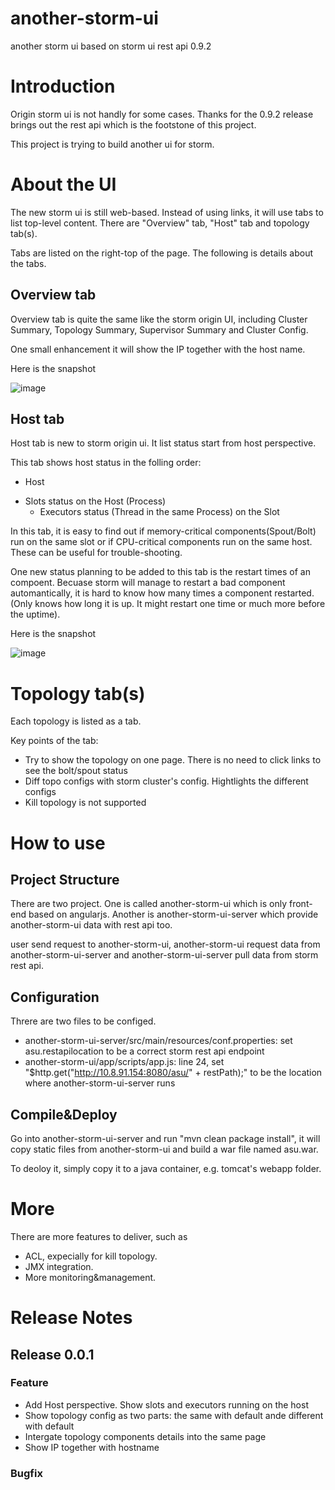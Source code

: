another-storm-ui
================

another storm ui based on storm ui rest api 0.9.2

# Introduction

Origin storm ui is not handly for some cases. Thanks for the 0.9.2 release brings out the rest api which is the footstone of this project.

This project is trying to build another ui for storm. 

# About the UI

The new storm ui is still web-based. Instead of using links, it will use tabs to list top-level content. There are "Overview" tab, "Host" tab and topology tab(s).

Tabs are listed on the right-top of the page. The following is details about the tabs.

## Overview tab

Overview tab is quite the same like the storm origin UI, including Cluster Summary, Topology Summary, Supervisor Summary and Cluster Config. 

One small enhancement it will show the IP together with the host name.

Here is the snapshot

 ![image](https://raw.githubusercontent.com/deepnighttwo/another-storm-ui/master/README.img/overview.png)


## Host tab

Host tab is new to storm origin ui. It list status start from host perspective. 

This tab shows host status in the folling order:

+ Host
 - Slots status on the Host (Process)
   * Executors status (Thread in the same Process) on the Slot

In this tab, it is easy to find out if memory-critical components(Spout/Bolt) run on the same slot or if CPU-critical components run on the same host. These can be useful for trouble-shooting.

One new status planning to be added to this tab is the restart times of an compoent. Becuase storm will manage to restart a bad component automantically, it is hard to know how many times a component restarted. (Only knows how long it is up. It might restart one time or much more before the uptime).

Here is the snapshot

 ![image](https://raw.githubusercontent.com/deepnighttwo/another-storm-ui/master/README.img/host.png)


# Topology tab(s)

Each topology is listed as a tab. 

Key points of the tab:

* Try to show the topology on one page. There is no need to click links to see the bolt/spout status
* Diff topo configs with storm cluster's config. Hightlights the different configs
* Kill topology is not supported


# How to use

## Project Structure

There are two project. One is called another-storm-ui which is only front-end based on angularjs. Another is another-storm-ui-server which provide another-storm-ui data with rest api too.

user send request to another-storm-ui, another-storm-ui request data from another-storm-ui-server and another-storm-ui-server pull data from storm rest api.

## Configuration

Threre are two files to be configed. 

* another-storm-ui-server/src/main/resources/conf.properties: set asu.restapilocation to be a correct storm rest api endpoint
* another-storm-ui/app/scripts/app.js: line 24, set "$http.get("http://10.8.91.154:8080/asu/" + restPath);" to be the location where another-storm-ui-server runs


## Compile&Deploy

Go into another-storm-ui-server and run "mvn clean package install", it will copy static files from another-storm-ui and build a war file named asu.war. 

To deoloy it, simply copy it to a java container, e.g. tomcat's webapp folder.


# More

There are more features to deliver, such as 
 - ACL, expecially for kill topology.
 - JMX integration.
 - More monitoring&management. 
 
# Release Notes

## Release 0.0.1

### Feature

 - Add Host perspective. Show slots and executors running on the host
 - Show topology config as two parts: the same with default ande different with default
 - Intergate topology components details into the same page
 - Show IP together with hostname

### Bugfix



